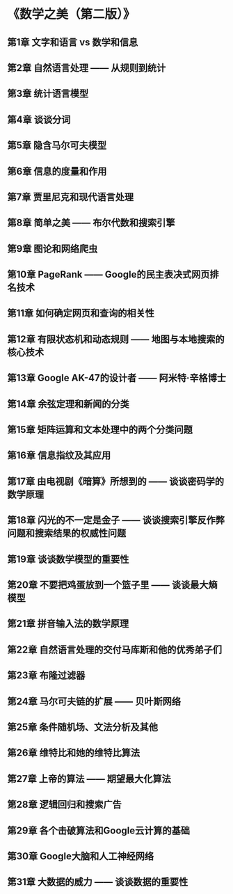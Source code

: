 # 《数学之美（第二版）》
## 第1章 文字和语言 vs 数学和信息
## 第2章 自然语言处理 —— 从规则到统计
## 第3章 统计语言模型
## 第4章 谈谈分词
## 第5章 隐含马尔可夫模型
## 第6章 信息的度量和作用
## 第7章 贾里尼克和现代语言处理
## 第8章 简单之美 —— 布尔代数和搜索引擎
## 第9章 图论和网络爬虫
## 第10章 PageRank —— Google的民主表决式网页排名技术
## 第11章 如何确定网页和查询的相关性
## 第12章 有限状态机和动态规则 —— 地图与本地搜索的核心技术
## 第13章 Google AK-47的设计者 —— 阿米特·辛格博士
## 第14章 余弦定理和新闻的分类
## 第15章 矩阵运算和文本处理中的两个分类问题
## 第16章 信息指纹及其应用
## 第17章 由电视剧《暗算》所想到的 —— 谈谈密码学的数学原理
## 第18章 闪光的不一定是金子 —— 谈谈搜索引擎反作弊问题和搜索结果的权威性问题
## 第19章 谈谈数学模型的重要性
## 第20章 不要把鸡蛋放到一个篮子里 —— 谈谈最大熵模型
## 第21章 拼音输入法的数学原理
## 第22章 自然语言处理的交付马库斯和他的优秀弟子们
## 第23章 布隆过滤器
## 第24章 马尔可夫链的扩展 —— 贝叶斯网络
## 第25章 条件随机场、文法分析及其他
## 第26章 维特比和她的维特比算法
## 第27章 上帝的算法 —— 期望最大化算法
## 第28章 逻辑回归和搜索广告
## 第29章 各个击破算法和Google云计算的基础
## 第30章 Google大脑和人工神经网络
## 第31章 大数据的威力 —— 谈谈数据的重要性
